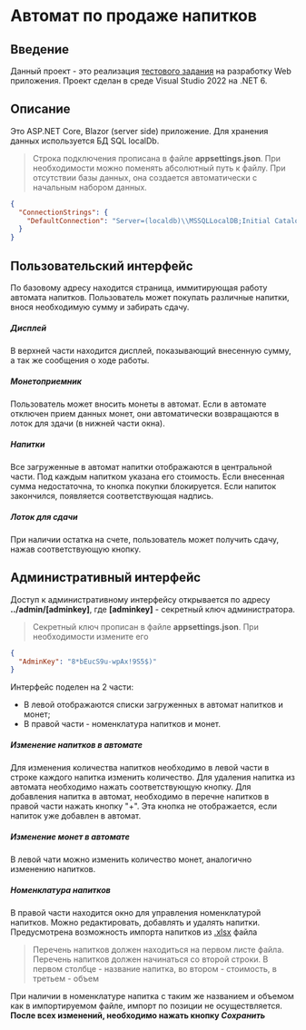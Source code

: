 # Автомат по продаже напитков

## Введение
Данный проект - это реализация [тестового задания](Task.md) на разработку Web приложения.
Проект сделан в среде Visual Studio 2022 на .NET 6.

## Описание
Это ASP.NET Core, Blazor (server side) приложение.
Для хранения данных используется БД SQL localDb. 
 
>Строка подключения прописана в файле **appsettings.json**. При необходимости можно поменять абсолютный путь к файлу.
При отсутствии базы данных, она создается автоматически с начальным набором данных.
```json
{
  "ConnectionStrings": {
    "DefaultConnection": "Server=(localdb)\\MSSQLLocalDB;Initial Catalog=VendingMachineDb;Integrated Security=true;AttachDBFilename=D:\\Visual Studio Active Projects\\ISTest\\ISTest\\App_Data\\VendingMachineDb.mdf"
  }
}
```

## Пользовательский интерфейс
По базовому адресу находится страница, иммитирующая работу автомата напитков.
Пользователь может покупать различные напитки, внося необходимую сумму и забирать сдачу.
##### Дисплей
В верхней части находится дисплей, показывающий внесенную сумму, а так же сообщения о ходе работы.
##### Монетоприемник
Пользователь может вносить монеты в автомат. Если в автомате отключен прием данных монет, они автоматически возвращаются в лоток для здачи (в нижней части окна).
##### Напитки
Все загруженные в автомат напитки отображаются в центральной части. 
Под каждым напитком указана его стоимость. Если внесенная сумма недостаточна, то кнопка покупки блокируется.
Если напиток закончился, появляется соответствующая надпись.
##### Лоток для сдачи
При наличии остатка на счете, пользователь может получить сдачу, нажав соответствующую кнопку.

## Административный интерфейс
Доступ к административному интерфейсу открывается по адресу **../admin/[adminkey]**,
где **[adminkey]** - секретный ключ администратора.
>Секретный ключ прописан в файле **appsettings.json**.
>При необходимости измените его
```json
{
  "AdminKey": "8*bEucS9u-wpAx!9S5$)"
}
```
Интерфейс поделен на 2 части:
- В левой отображаются списки загруженных в автомат напитков и монет;
- В правой части - номенклатура напитков и монет.

##### Изменение напитков в автомате
Для изменения количества напитков необходимо в левой части в строке каждого напитка изменить количество.
Для удаления напитка из автомата необходимо нажать соответствующую кнопку.
Для добавления напитка в автомат, необходимо в перечне напитков в правой части нажать кнопку "+". Эта кнопка не отображается, если напиток уже добавлен в автомат.
##### Изменение монет в автомате
В левой чати можно изменить количество монет, аналогично изменению напитков.
##### Номенклатура напитков
В правой части находится окно для управления номенклатурой напитков. 
Можно редактировать, добавлять и удалять напитки. 
Предусмотрена возможность импорта напитков из [.xlsx](LoadBeveragesExample.xlsx) файла
> Перечень напитков должен находиться на первом листе файла.
> Перечень напитков должен начинаться со второй строки. 
> В первом столбце - название напитка, во втором - стоимость, в третьем - объем

При наличии в номенклатуре напитка с таким же названием и объемом как в импортируемом файле, импорт по позиции не осуществляется.
**После всех изменений, необходимо нажать кнопку *Сохранить***




